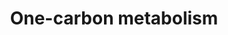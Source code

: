 ---
annotations:
- id: PW:0000189
  parent: regulatory pathway
  type: Pathway Ontology
  value: folate mediated one-carbon metabolic pathway
authors:
- Michiel
- Khanspers
- MaintBot
- AlexanderPico
- Evelo
- Ddigles
- Mkutmon
- Egonw
- Fehrhart
- Eweitz
citedin:
- link: PMC5075206
communities:
- Micronutrients
description: This one-carbon metabolism pathway is centered around folate. Folate
  is the primary methyl-group donor for processes such as DNA methylation reactions,
  nucleotide synthesis and DNA repair mechanisms. An important pathway for any study
  related to folate or DNA methylation.  Differential methylation (e.g. hypermethylation
  of tumor suppressors) as well as disturbances in nucleotide synthesis and repair,
  are associated with several forms of cancer. There are also indications that hypermethylation
  is involved in the progression of adenomas to cancer.  Inferred from human one-carbon
  metabolism pathway.
last-edited: 2021-05-08
organisms:
- Mus musculus
redirect_from:
- /index.php/Pathway:WP435
- /instance/WP435
revision: null
schema-jsonld:
- '@context': https://schema.org/
  '@id': https://wikipathways.github.io/pathways/WP435.html
  '@type': Dataset
  creator:
    '@type': Organization
    name: WikiPathways
  description: This one-carbon metabolism pathway is centered around folate. Folate
    is the primary methyl-group donor for processes such as DNA methylation reactions,
    nucleotide synthesis and DNA repair mechanisms. An important pathway for any study
    related to folate or DNA methylation.  Differential methylation (e.g. hypermethylation
    of tumor suppressors) as well as disturbances in nucleotide synthesis and repair,
    are associated with several forms of cancer. There are also indications that hypermethylation
    is involved in the progression of adenomas to cancer.  Inferred from human one-carbon
    metabolism pathway.
  keywords:
  - 10-Formyl Tetrahydrofolate
  - 5,10-Methenyl Tetrahydrofolate
  - 5,10-Methylene Tetrahydrofolate
  - 5-Formiminotetrahydrofolic acid
  - 5-Formyltetrahydrofolate
  - 5-Methyl Tetrahydrofolate
  - Ahcy
  - Aldh1l1
  - Amt
  - Atic
  - Betaine
  - Bhmt
  - Cobalamin
  - Dhfr
  - Dihydrofolate
  - Dnmt1
  - Dnmt3a
  - Dnmt3b
  - Ehmt1
  - Ehmt2
  - Ethanol
  - Folh1
  - Ftcd
  - Gart
  - Glycine
  - Homocysteine
  - Kiaa0828
  - L-Methionine
  - L-Serine
  - Mat2b
  - Matia
  - Methylcobalamin
  - Monoglutamate
  - Mtfmt
  - Mthfd1
  - Mthfd1l
  - Mthfd2
  - Mthfr
  - Mthfs
  - Mtr
  - Mtrr
  - Polyglutamate
  - Riboflavin/Vitamin B2
  - S-Adenosylhomocysteine
  - S-Adenosylmethionine
  - Shmt1
  - Shmt2
  - Tcn II
  - Tetrahydrofolate
  - Tyms
  - dTMP
  - dUMP
  license: CC0
  name: One-carbon metabolism
seo: CreativeWork
title: One-carbon metabolism
wpid: WP435
---